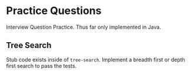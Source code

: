 # Practice Questions #

Interview Question Practice.  Thus far only implemented in Java.

## Tree Search ##

Stub code exists inside of `tree-search`.  Implement a breadth first
or depth first search to pass the tests.
